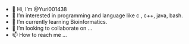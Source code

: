- 👋 Hi, I’m @Yuri001438
- 👀 I’m interested in programming and language like c , c++, java, bash.
- 🌱 I’m currently learning Bioinformatics.
- 💞️ I’m looking to collaborate on ...
- 📫 How to reach me ...

<!---
Yuri001438/Yuri001438 is a ✨ special ✨ repository because its `README.md` (this file) appears on your GitHub profile.
You can click the Preview link to take a look at your changes.
--->
